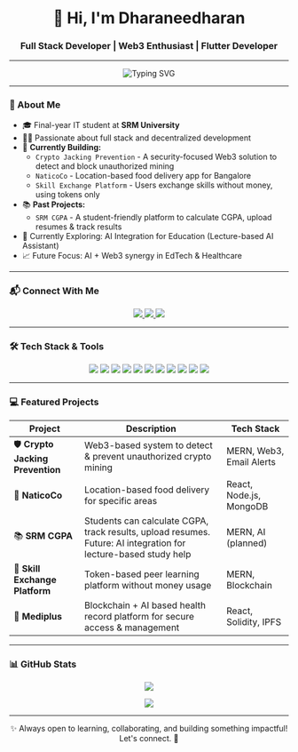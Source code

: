 <h1 align="center">👋 Hi, I'm Dharaneedharan</h1>
<h3 align="center">Full Stack Developer | Web3 Enthusiast | Flutter Developer</h3>

---

<div align="center">
  <img src="https://readme-typing-svg.herokuapp.com?font=Fira+Code&weight=600&size=22&pause=1000&color=00FFD1&center=true&vCenter=true&width=460&lines=MERN+%7C+Web3+%7C+Flutter+Dev;Building+Decentralized+Solutions;Turning+Ideas+Into+Reality!" alt="Typing SVG" />
</div>

---

### 🚀 About Me
- 🎓 Final-year IT student at **SRM University**
- 👨‍💻 Passionate about full stack and decentralized development
- 🔨 **Currently Building:**
  - `Crypto Jacking Prevention` - A security-focused Web3 solution to detect and block unauthorized mining
  - `NaticoCo` - Location-based food delivery app for Bangalore
  - `Skill Exchange Platform` - Users exchange skills without money, using tokens only
- 📚 **Past Projects:**
  - `SRM CGPA` - A student-friendly platform to calculate CGPA, upload resumes & track results
- 🌱 Currently Exploring: AI Integration for Education (Lecture-based AI Assistant)
- 📈 Future Focus: AI + Web3 synergy in EdTech & Healthcare

---

### 📬 Connect With Me
<p align="center">
  <a href="https://www.linkedin.com/in/dharaneedharan1825" target="_blank">
    <img src="https://img.shields.io/badge/LinkedIn-%230077B5.svg?style=for-the-badge&logo=linkedin&logoColor=white" />
  </a>
  <a href="https://instagram.com/_.murugesh" target="_blank">
    <img src="https://img.shields.io/badge/Instagram-%23E4405F.svg?style=for-the-badge&logo=instagram&logoColor=white" />
  </a>
  <a href="https://leetcode.com/u/murugesh04/" target="_blank">
    <img src="https://img.shields.io/badge/LeetCode-%23FFA116.svg?style=for-the-badge&logo=leetcode&logoColor=white" />
  </a>
</p>

---

### 🛠️ Tech Stack & Tools
<p align="center">
  <img src="https://img.shields.io/badge/C++-%2300599C.svg?style=for-the-badge&logo=c%2B%2B&logoColor=white"/>
  <img src="https://img.shields.io/badge/Python-%233776AB.svg?style=for-the-badge&logo=python&logoColor=white"/>
  <img src="https://img.shields.io/badge/JavaScript-%23F7DF1E.svg?style=for-the-badge&logo=javascript&logoColor=black"/>
  <img src="https://img.shields.io/badge/React-%2361DAFB.svg?style=for-the-badge&logo=react&logoColor=black"/>
  <img src="https://img.shields.io/badge/Node.js-%23339933.svg?style=for-the-badge&logo=node.js&logoColor=white"/>
  <img src="https://img.shields.io/badge/Express-%23000000.svg?style=for-the-badge&logo=express&logoColor=white"/>
  <img src="https://img.shields.io/badge/MongoDB-%2347A248.svg?style=for-the-badge&logo=mongodb&logoColor=white"/>
  <img src="https://img.shields.io/badge/Flutter-%2302569B.svg?style=for-the-badge&logo=flutter&logoColor=white"/>
  <img src="https://img.shields.io/badge/Web3.js-%23F16822.svg?style=for-the-badge&logo=web3.js&logoColor=white"/>
  <img src="https://img.shields.io/badge/Figma-%23F24E1E.svg?style=for-the-badge&logo=figma&logoColor=white"/>
  <img src="https://img.shields.io/badge/Git-%23F05032.svg?style=for-the-badge&logo=git&logoColor=white"/>
</p>

---

### 💻 Featured Projects
| Project | Description | Tech Stack |
|--------|-------------|------------|
| 🛡️ **Crypto Jacking Prevention** | Web3-based system to detect & prevent unauthorized crypto mining | MERN, Web3, Email Alerts |
| 🍲 **NaticoCo** | Location-based food delivery for specific areas | React, Node.js, MongoDB |
| 📚 **SRM CGPA** | Students can calculate CGPA, track results, upload resumes. Future: AI integration for lecture-based study help | MERN, AI (planned) |
| 🔁 **Skill Exchange Platform** | Token-based peer learning platform without money usage | MERN, Blockchain |
| 🏥 **Mediplus** | Blockchain + AI based health record platform for secure access & management | React, Solidity, IPFS |

---

### 📊 GitHub Stats
<p align="center">
  <img src="https://github-readme-streak-stats.herokuapp.com?user=Murugesh&theme=tokyonight&hide_border=true&border_radius=10" />
</p>
<p align="center">
  <img src="https://github-readme-stats.vercel.app/api/top-langs/?username=Murugesh&layout=compact&theme=tokyonight" />
</p>

---

<p align="center">✨ Always open to learning, collaborating, and building something impactful! Let's connect. 🚀</p>

